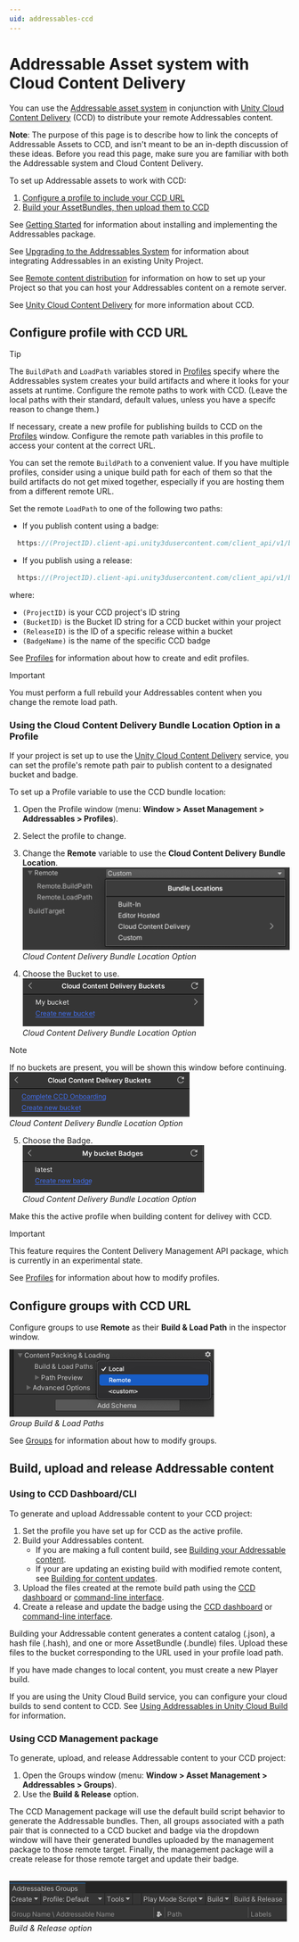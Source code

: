 ```yaml
---
uid: addressables-ccd
---
```


# Addressable Asset system with Cloud Content Delivery

You can use the [Addressable asset system] in conjunction with [Unity Cloud Content Delivery] \(CCD) to distribute your remote Addressables content.

**Note**: The purpose of this page is to describe how to link the concepts of Addressable Assets to CCD, and isn't meant to be an in-depth discussion of these ideas. Before you read this page, make sure you are familiar with both the Addressable system and Cloud Content Delivery.

To set up Addressable assets to work with CCD:
1. [Configure a profile to include your CCD URL]
2. [Build your AssetBundles, then upload them to CCD]

See [Getting Started] for information about installing and implementing the Addressables package.

See [Upgrading to the Addressables System] for information about integrating Addressables in an existing Unity Project.

See [Remote content distribution] for information on how to set up your Project so that you can host your Addressables content on a remote server.

See [Unity Cloud Content Delivery] for more information about CCD.

## Configure profile with CCD URL

> [!TIP]
> The `BuildPath` and `LoadPath` variables stored in [Profiles] specify where the Addressables system creates your build artifacts and where it looks for your assets at runtime. Configure the remote paths to work with CCD. (Leave the local paths with their standard, default values, unless you have a specifc reason to change them.)

If necessary, create a new profile for publishing builds to CCD on the [Profiles] window. Configure the remote path variables in this profile to access your content at the correct URL.

You can set the remote `BuildPath` to a convenient value. If you have multiple profiles, consider using a unique build path for each of them so that the build artifacts do not get mixed together, especially if you are hosting them from a different remote URL.

Set the remote `LoadPath` to one of the following two paths:

* If you publish content using a badge: 

```c#
  https://(ProjectID).client-api.unity3dusercontent.com/client_api/v1/buckets/(BucketID)/release_by_badge/(BadgeName)/entry_by_path/content/?path=

```

* If you publish using a release: 

```c#
  https://(ProjectID).client-api.unity3dusercontent.com/client_api/v1/buckets/(BucketID)/releases/(ReleaseID)/entry_by_path/content/?path=

```

where:
* `(ProjectID)` is your CCD project's ID string
* `(BucketID)` is the Bucket ID string for a CCD bucket within your project
* `(ReleaseID)` is the ID of a specific release within a bucket
* `(BadgeName)` is the name of the specific CCD badge

See [Profiles] for information about how to create and edit profiles.

> [!IMPORTANT]
> You must perform a full rebuild your Addressables content when you change the remote load path.

<a name="ccd-bundle-location"></a>
### Using the Cloud Content Delivery Bundle Location Option in a Profile

If your project is set up to use the [Unity Cloud Content Delivery] service, you can set the profile's remote path pair to publish content to a designated bucket and badge.

To set up a Profile variable to use the CCD bundle location:

1. Open the Profile window (menu: __Window > Asset Management > Addressables > Profiles__).
2. Select the profile to change.
3. Change the __Remote__ variable to use the __Cloud Content Delivery__ __Bundle Location__.
   <br/>![](images/addr_ccd_profiles_option.png)<br/>*Cloud Content Delivery Bundle Location Option*

4. Choose the Bucket to use.
   <br/>![](images/addr_ccd_profiles_buckets.png)<br/>*Cloud Content Delivery Bundle Location Option*

> [!Note]
> If no buckets are present, you will be shown this window before continuing.
> <br/>![](images/addr_ccd_profiles_nobucket.png)<br/>*Cloud Content Delivery Bundle Location Option*

5. Choose the Badge.
   <br/>![](images/addr_ccd_profiles_badges.png)<br/>*Cloud Content Delivery Bundle Location Option*

Make this the active profile when building content for delivey with CCD.

> [!Important]
> This feature requires the Content Delivery Management API package, which is currently in an experimental state.

See [Profiles] for information about how to modify profiles.


## Configure groups with CCD URL

Configure groups to use __Remote__ as their __Build & Load Path__ in the inspector window.

![](images/addr_ccd_groups_remote.png)<br/>*Group Build & Load Paths*

See [Groups] for information about how to modify groups.

<a name="build-upload-release"></a>
## Build, upload and release Addressable content
### Using to CCD Dashboard/CLI

To generate and upload Addressable content to your CCD project:

1. Set the profile you have set up for CCD as the active profile.
2. Build your Addressables content. 
   * If you are making a full content build, see [Building your Addressable content].
   * If your are updating an existing build with modified remote content, see [Building for content updates].
3. Upload the files created at the remote build path using the [CCD dashboard] or [command-line interface].
4. Create a release and update the badge using the [CCD dashboard] or [command-line interface].

Building your Addressable content generates a content catalog  (.json), a hash file (.hash), and one or more AssetBundle (.bundle) files. Upload these files to the bucket corresponding to the URL used in your profile load path.

If you have made changes to local content, you must create a new Player build.

If you are using the Unity Cloud Build service, you can configure your cloud builds to send content to CCD. See [Using Addressables in Unity Cloud Build] for information.


### Using CCD Management package
To generate, upload, and release Addressable content to your CCD project:

1. Open the Groups window (menu: __Window > Asset Management > Addressables > Groups__).
2. Use the __Build & Release__ option.

The CCD Management package will use the default build script behavior to generate the Addressable bundles.
Then, all groups associated with a path pair that is connected to a CCD bucket and badge via the dropdown window will have their generated bundles uploaded by the management package to those remote target.
Finally, the management package will a create release for those remote target and update their badge.

<br/>![](images/addr_ccd_build_and_release.png)<br/>*Build & Release option*


[Getting Started]: xref:addressables-getting-started
[Upgrading to the Addressables System]: xref:addressables-migration
[Remote content distribution]: xref:addressables-remote-content-distribution
[Profiles]: xref:addressables-profiles
[default values]: xref:addressables-profiles#default-path-values
[Addressable Asset system]: xref:addressables-home
[Asset Hosting Services]: ./AddressableAssetsHostingServices.md
[AssetBundles]: xref:AssetBundlesIntro
[Build your AssetBundles, then upload them to CCD]: #build-upload-release
[Building for content updates]: ./ContentUpdateWorkflow.md#building-content-updates
[Building your Addressable content]: xref:addressables-building-content
[Configure a profile to include your CCD URL]: #configure-profile-with-ccd-url
[Marking assets as Addressable]: xref:addressables-getting-started#making-an-asset-addressable
[Unity Cloud Content Delivery]: https://docs.unity3d.com/Manual/UnityCCD.html
[Using Addressables in Unity Cloud Build]: xref:UnityCloudBuildAddressables
[Groups]: xref:addressables-groups
[CCD dashboard]: https://docs.unity.com/ccd/Content/UnityCCDDashboard.htm
[command-line interface]: https://docs.unity.com/ccd/Content/UnityCCDCLI.htm
